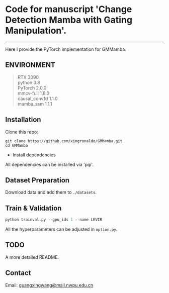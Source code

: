 # Code for manuscript 'Change Detection Mamba with Gating Manipulation'.
---------------------------------------------
Here I provide the PyTorch implementation for GMMamba.


## ENVIRONMENT
>RTX 3090<br>
>python 3.8<br>
>PyTorch 2.0.0<br>
>mmcv-full 1.6.0<br>
>causal_conv1d 1.1.0<br>
>mamba_ssm 1.1.1

## Installation
Clone this repo:

```shell
git clone https://github.com/xingronaldo/GMMamba.git
cd GMMamba
```

* Install dependencies

All dependencies can be installed via 'pip'.

## Dataset Preparation
Download data and add them to `./datasets`. 

## Train & Validation
```python
python trainval.py --gpu_ids 1 --name LEVIR
```
All the hyperparameters can be adjusted in `option.py`.


## TODO
A more detailed README.

## Contact
Email: guangxingwang@mail.nwpu.edu.cn



